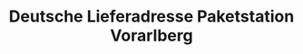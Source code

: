 ---
title: "Deutsche Lieferadresse Paketstation Vorarlberg"
url: /dornbirn/deutsche-lieferadresse-paketstation-vorarlberg/
shop: Allgemein
---